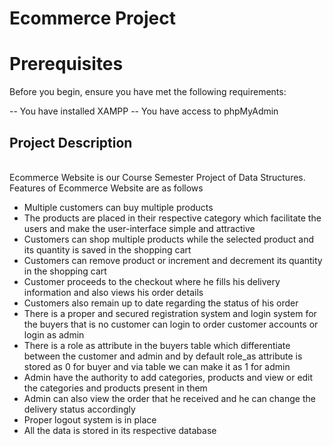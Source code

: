 # Ecommerce Project

# Prerequisites

Before you begin, ensure you have met the following requirements:

-- You have installed XAMPP
-- You have access to phpMyAdmin

## Project Description 
<br>
Ecommerce Website is our Course Semester Project of Data Structures. Features of Ecommerce Website are as follows
<ul>
<li> Multiple customers can buy multiple products </li>
<li> The products are placed in their respective category which facilitate the users and make the user-interface simple and attractive </li>
<li> Customers can shop multiple products while the selected product and its quantity is saved in the shopping cart </li>
<li>Customers can remove product or increment and decrement its quantity in the shopping cart </li>
<li>Customer proceeds to the checkout where he fills his delivery information and also views his order details </li>
<li>Customers also remain up to date regarding the status of his order </li>
<li>There is a proper and secured registration system and login system for the buyers that is no customer can login to order customer accounts or login as admin </li>
<li>There is a role as attribute in the buyers table which differentiate between the customer and admin and by default role_as attribute is stored as 0 for buyer and via table we can make it as 1 for admin </li>
<li>Admin have the authority to add categories, products and view or edit the categories and products present in them</li>
<li> Admin can also view the order that he received and he can change the delivery status accordingly </li>
<li> Proper logout system is in place </li>
<li> All the data is stored in its respective database </li>
</ul>


